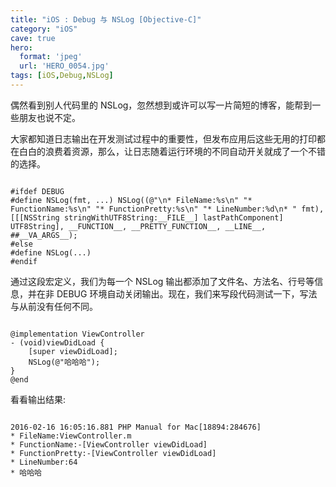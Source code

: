 ```yaml
---
title: "iOS : Debug 与 NSLog [Objective-C]"
category: "iOS"
cave: true
hero:
  format: 'jpeg'
  url: 'HERO_0054.jpg'
tags: [iOS,Debug,NSLog]
---
```

偶然看到别人代码里的 NSLog，忽然想到或许可以写一片简短的博客，能帮到一些朋友也说不定。

大家都知道日志输出在开发测试过程中的重要性，但发布应用后这些无用的打印都在白白的浪费着资源，那么，让日志随着运行环境的不同自动开关就成了一个不错的选择。

```objc

#ifdef DEBUG
#define NSLog(fmt, ...) NSLog((@"\n* FileName:%s\n" "* FunctionName:%s\n" "* FunctionPretty:%s\n" "* LineNumber:%d\n* " fmt), [[[NSString stringWithUTF8String:__FILE__] lastPathComponent] UTF8String], __FUNCTION__, __PRETTY_FUNCTION__, __LINE__, ##__VA_ARGS__);
#else
#define NSLog(...)
#endif

```

通过这段宏定义，我们为每一个 NSLog 输出都添加了文件名、方法名、行号等信息，并在非 DEBUG 环境自动关闭输出。现在，我们来写段代码测试一下，写法与从前没有任何不同。

```objc

@implementation ViewController
- (void)viewDidLoad {
    [super viewDidLoad];
    NSLog(@"哈哈哈");
}
@end

```

看看输出结果:

```objc

2016-02-16 16:05:16.881 PHP Manual for Mac[18894:284676] 
* FileName:ViewController.m
* FunctionName:-[ViewController viewDidLoad]
* FunctionPretty:-[ViewController viewDidLoad]
* LineNumber:64
* 哈哈哈

```






